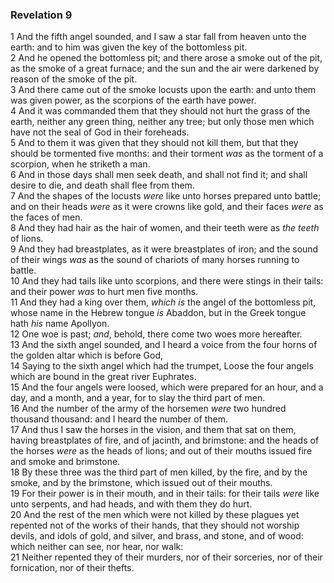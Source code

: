 ### Revelation 9

1 And the fifth angel sounded, and I saw a star fall from heaven unto the earth: and to him was given the key of the bottomless pit.  
2 And he opened the bottomless pit; and there arose a smoke out of the pit, as the smoke of a great furnace; and the sun and the air were darkened by reason of the smoke of the pit.  
3 And there came out of the smoke locusts upon the earth: and unto them was given power, as the scorpions of the earth have power.  
4 And it was commanded them that they should not hurt the grass of the earth, neither any green thing, neither any tree; but only those men which have not the seal of God in their foreheads.  
5 And to them it was given that they should not kill them, but that they should be tormented five months: and their torment *was* as the torment of a scorpion, when he striketh a man.  
6 And in those days shall men seek death, and shall not find it; and shall desire to die, and death shall flee from them.  
7 And the shapes of the locusts *were* like unto horses prepared unto battle; and on their heads *were* as it were crowns like gold, and their faces *were* as the faces of men.  
8 And they had hair as the hair of women, and their teeth were as *the teeth* of lions.  
9 And they had breastplates, as it were breastplates of iron; and the sound of their wings *was* as the sound of chariots of many horses running to battle.  
10 And they had tails like unto scorpions, and there were stings in their tails: and their power *was* to hurt men five months.  
11 And they had a king over them, *which is* the angel of the bottomless pit, whose name in the Hebrew tongue *is* Abaddon, but in the Greek tongue hath *his* name Apollyon.  
12 One woe is past; *and*, behold, there come two woes more hereafter.  
13 And the sixth angel sounded, and I heard a voice from the four horns of the golden altar which is before God,  
14 Saying to the sixth angel which had the trumpet, Loose the four angels which are bound in the great river Euphrates.  
15 And the four angels were loosed, which were prepared for an hour, and a day, and a month, and a year, for to slay the third part of men.  
16 And the number of the army of the horsemen *were* two hundred thousand thousand: and I heard the number of them.  
17 And thus I saw the horses in the vision, and them that sat on them, having breastplates of fire, and of jacinth, and brimstone: and the heads of the horses *were* as the heads of lions; and out of their mouths issued fire and smoke and brimstone.  
18 By these three was the third part of men killed, by the fire, and by the smoke, and by the brimstone, which issued out of their mouths.  
19 For their power is in their mouth, and in their tails: for their tails *were* like unto serpents, and had heads, and with them they do hurt.  
20 And the rest of the men which were not killed by these plagues yet repented not of the works of their hands, that they should not worship devils, and idols of gold, and silver, and brass, and stone, and of wood: which neither can see, nor hear, nor walk:  
21 Neither repented they of their murders, nor of their sorceries, nor of their fornication, nor of their thefts.  
